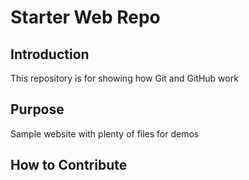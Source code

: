 # Starter Web Repo

## Introduction
This repository is for showing how Git and GitHub work

## Purpose

Sample website with plenty of files for demos

## How to Contribute